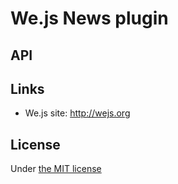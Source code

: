 # We.js News plugin


## API

## Links

* We.js site: http://wejs.org

## License

Under [the MIT license](https://github.com/wejs/we-core/blob/master/LICENSE.md)